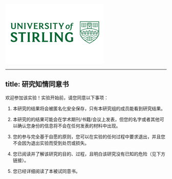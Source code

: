 ![](UoS-LOGO-PMS-349.png)

---
title: 研究知情同意书
---

欢迎参加该实验！实验开始前，请您同意以下事项：

1. 本研究的结果将会被匿名化安全保存，只有本研究组的成员能看到研究结果。

2. 本研究的的结果可能会在学术期刊/书籍/会议上发表，但您的名字或者其他可以确认您身份的信息将不会在任何发表的材料中出现。

3. 您的参与完全基于自愿的原则，您可以在实验的任何过程中要求退出，并且您不会因为退出实验而受到处罚或损失。

4. 您已阅读并了解该研究的目的、过程，且明白该研究没有已知的危险（见下方链接）。

5. 您已经详细阅读了本被试同意书。
